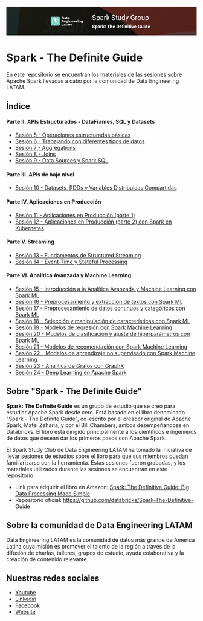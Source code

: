 ![Banner](assets/banner_main.png)

# Spark - The Definite Guide

En este repositorio se encuentran los materiales de las sesiones sobre Apache Spark llevadas a cabo por la comunidad de Data Engineering LATAM.

## Índice

#### Parte II. APIs Estructurados - DataFrames, SQL y Datasets
* [Sesión 5 - Operaciones estructuradas básicas](sessions/session_5)
* [Sesión 6 - Trabajando con diferentes tipos de datos](sessions/session_6)
* [Sesión 7 - Aggregations](sessions/session_7)
* [Sesión 8 - Joins](sessions/session_8)
* [Sesión 9 - Data Sources y Spark SQL](sessions/session_9)

#### Parte III. APIs de bajo nivel
* [Sesión 10 - Datasets, RDDs y Variables Distribuidas Compartidas](sessions/session_10)

#### Parte IV. Aplicaciones en Producción
* [Sesión 11 - Aplicaciones en Producción (parte 1)](sessions/session_11)
* [Sesión 12 - Aplicaciones en Producción (parte 2) con Spark en Kubernetes](sessions/session_12)

#### Parte V. Streaming
* [Sesión 13 - Fundamentos de Structured Streaming](sessions/session_13)
* [Sesión 14 - Event-Time y Stateful Processing](sessions/session_14)

#### Parte VI. Analítica Avanzada y Machine Learning
* [Sesión 15 - Introducción a la Analítica Avanzada y Machine Learning con Spark ML](sessions/session_15)
* [Sesión 16 - Preprocesamiento y extracción de textos con Spark ML](sessions/session_16)
* [Sesión 17 - Preprocesamiento de datos continuos y categóricos con Spark ML](sessions/session_17)
* [Sesión 18 - Selección y manipulación de características con Spark ML](sessions/session_18)
* [Sesión 19 - Modelos de regresión con Spark Machine Learning](sessions/session_19)
* [Sesión 20 - Modelos de clasificación y ajuste de hiperparámetros con Spark ML](sessions/session_20)
* [Sesión 21 - Modelos de recomendación con Spark Machine Learning](sessions/session_21)
* [Sesión 22 - Modelos de aprendizaje no supervisado con Spark Machine Learning](sessions/session_22)
* [Sesión 23 - Analítica de Grafos con GraphX](sessions/session_23)
* [Sesión 24 - Deep Learning en Apache Spark](sessions/session_24)


## Sobre "Spark - The Definite Guide"
**Spark: The Definite Guide** es un grupo de estudio que se creó para estudiar Apache Spark desde cero. Está basado en el libro denominado "Spark - The Definite Guide", co-escrito por el creador original de Apache Spark, Matei Zaharia, y por el Bill Chambers, ambos desempeñandose en Databricks. El libro está dirigido principalmente a los científicos e ingenieros de datos que desean dar los primeros pasos con Apache Spark.

El Spark Study Club de Data Engineering LATAM ha tomado la iniciativa de llevar sesiones de estudios sobre el libro para que sus miembros puedan familiarizarse con la herramienta. Estas sesiones fueron grabadas, y los materiales utilizados durante las sesiones se encuentran en este repositorio.

* Link para adquirir el libro en Amazon: [Spark: The Definitive Guide: Big Data Processing Made Simple](https://www.amazon.com/Spark-Definitive-Guide-Processing-Simple/dp/1491912219)
* Repositorio oficial: https://github.com/databricks/Spark-The-Definitive-Guide

## Sobre la comunidad de Data Engineering LATAM
Data Engineering LATAM es la comunidad de datos más grande de América Latina cuya misión es promover el talento de la región a través de la difusión de charlas, talleres, grupos de estudio, ayuda colaborativa y la creación de contenido relevante.

## Nuestras redes sociales
* [Youtube](https://www.youtube.com/channel/UCqFCoUEvxR23ymmih0GD7mQ?sub_confirmation=1 'Subscríbate al canal')
* [Linkedin](https://www.linkedin.com/company/data-engineering-latam/ 'Síganos en Linkedin')
* [Facebook](https://www.facebook.com/dataengineeringlatam/ 'Síganos en Facebook')
* [Website](https://expy.bio/dataengineeringlatam 'Nuestro website')
